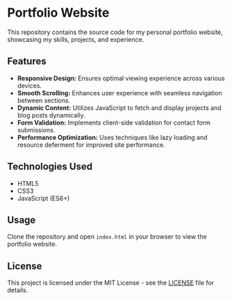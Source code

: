 # Portfolio Website

This repository contains the source code for my personal portfolio website, showcasing my skills, projects, and experience.

## Features

- **Responsive Design:** Ensures optimal viewing experience across various devices.
- **Smooth Scrolling:** Enhances user experience with seamless navigation between sections.
- **Dynamic Content:** Utilizes JavaScript to fetch and display projects and blog posts dynamically.
- **Form Validation:** Implements client-side validation for contact form submissions.
- **Performance Optimization:** Uses techniques like lazy loading and resource deferment for improved site performance.

## Technologies Used

- HTML5
- CSS3
- JavaScript (ES6+)

## Usage

Clone the repository and open `index.html` in your browser to view the portfolio website.

## License

This project is licensed under the MIT License - see the [LICENSE](LICENSE) file for details.
